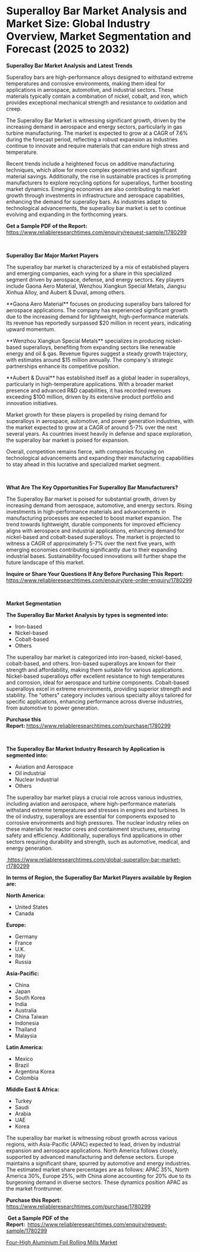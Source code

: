 <p><h1>Superalloy Bar Market Analysis and Market Size: Global Industry Overview, Market Segmentation and Forecast (2025 to 2032)</h1></p><p><strong>Superalloy Bar Market Analysis and Latest Trends</strong></p>
<p><p>Superalloy bars are high-performance alloys designed to withstand extreme temperatures and corrosive environments, making them ideal for applications in aerospace, automotive, and industrial sectors. These materials typically contain a combination of nickel, cobalt, and iron, which provides exceptional mechanical strength and resistance to oxidation and creep.</p><p>The Superalloy Bar Market is witnessing significant growth, driven by the increasing demand in aerospace and energy sectors, particularly in gas turbine manufacturing. The market is expected to grow at a CAGR of 7.6% during the forecast period, reflecting a robust expansion as industries continue to innovate and require materials that can endure high stress and temperature. </p><p>Recent trends include a heightened focus on additive manufacturing techniques, which allow for more complex geometries and significant material savings. Additionally, the rise in sustainable practices is prompting manufacturers to explore recycling options for superalloys, further boosting market dynamics. Emerging economies are also contributing to market growth through investments in infrastructure and aerospace capabilities, enhancing the demand for superalloy bars. As industries adapt to technological advancements, the superalloy bar market is set to continue evolving and expanding in the forthcoming years.</p></p>
<p><strong>Get a Sample PDF of the Report:&nbsp;</strong> <a href="https://www.reliableresearchtimes.com/enquiry/request-sample/1780299?utm_campaign=3183&utm_medium=2&utm_source=Github&utm_content=ia&utm_term=25032025&utm_id=superalloy-bar">https://www.reliableresearchtimes.com/enquiry/request-sample/1780299</a></p>
<p>&nbsp;</p>
<p><strong>Superalloy Bar Major Market Players</strong></p>
<p><p>The superalloy bar market is characterized by a mix of established players and emerging companies, each vying for a share in this specialized segment driven by aerospace, defense, and energy sectors. Key players include Gaona Aero Material, Wenzhou Xiangkun Special Metals, Jiangsu Xinhua Alloy, and Aubert & Duval, among others.</p><p>**Gaona Aero Material** focuses on producing superalloy bars tailored for aerospace applications. The company has experienced significant growth due to the increasing demand for lightweight, high-performance materials. Its revenue has reportedly surpassed $20 million in recent years, indicating upward momentum.</p><p>**Wenzhou Xiangkun Special Metals** specializes in producing nickel-based superalloys, benefiting from expanding sectors like renewable energy and oil & gas. Revenue figures suggest a steady growth trajectory, with estimates around $15 million annually. The company's strategic partnerships enhance its competitive position.</p><p>**Aubert & Duval** has established itself as a global leader in superalloys, particularly in high-temperature applications. With a broader market presence and advanced R&D capabilities, it has recorded revenues exceeding $100 million, driven by its extensive product portfolio and innovation initiatives.</p><p>Market growth for these players is propelled by rising demand for superalloys in aerospace, automotive, and power generation industries, with the market expected to grow at a CAGR of around 5-7% over the next several years. As countries invest heavily in defense and space exploration, the superalloy bar market is poised for expansion.</p><p>Overall, competition remains fierce, with companies focusing on technological advancements and expanding their manufacturing capabilities to stay ahead in this lucrative and specialized market segment.</p></p>
<p>&nbsp;</p>
<p><strong>What Are The Key Opportunities For Superalloy Bar Manufacturers?</strong></p>
<p><p>The Superalloy Bar market is poised for substantial growth, driven by increasing demand from aerospace, automotive, and energy sectors. Rising investments in high-performance materials and advancements in manufacturing processes are expected to boost market expansion. The trend towards lightweight, durable components for improved efficiency aligns with aerospace and industrial applications, enhancing demand for nickel-based and cobalt-based superalloys. The market is projected to witness a CAGR of approximately 5-7% over the next five years, with emerging economies contributing significantly due to their expanding industrial bases. Sustainability-focused innovations will further shape the future landscape of this market.</p></p>
<p><strong>Inquire or Share Your Questions If Any Before Purchasing This Report:</strong> <a href="https://www.reliableresearchtimes.com/enquiry/pre-order-enquiry/1780299?utm_campaign=3183&utm_medium=2&utm_source=Github&utm_content=ia&utm_term=25032025&utm_id=superalloy-bar">https://www.reliableresearchtimes.com/enquiry/pre-order-enquiry/1780299</a></p>
<p>&nbsp;</p>
<p><strong>Market Segmentation</strong></p>
<p><strong>The Superalloy Bar Market Analysis by types is segmented into:</strong></p>
<p><ul><li>Iron-based</li><li>Nickel-based</li><li>Cobalt-based</li><li>Others</li></ul></p>
<p><p>The superalloy bar market is categorized into iron-based, nickel-based, cobalt-based, and others. Iron-based superalloys are known for their strength and affordability, making them suitable for various applications. Nickel-based superalloys offer excellent resistance to high temperatures and corrosion, ideal for aerospace and turbine components. Cobalt-based superalloys excel in extreme environments, providing superior strength and stability. The "others" category includes various specialty alloys tailored for specific applications, enhancing performance across diverse industries, from automotive to power generation.</p></p>
<p><strong>Purchase this Report:&nbsp;</strong><a href="https://www.reliableresearchtimes.com/purchase/1780299?utm_campaign=3183&utm_medium=2&utm_source=Github&utm_content=ia&utm_term=25032025&utm_id=superalloy-bar">https://www.reliableresearchtimes.com/purchase/1780299</a></p>
<p>&nbsp;</p>
<p><strong>The Superalloy Bar Market Industry Research by Application is segmented into:</strong></p>
<p><ul><li>Aviation and Aerospace</li><li>Oil industrial</li><li>Nuclear Industrial</li><li>Others</li></ul></p>
<p><p>The superalloy bar market plays a crucial role across various industries, including aviation and aerospace, where high-performance materials withstand extreme temperatures and stresses in engines and turbines. In the oil industry, superalloys are essential for components exposed to corrosive environments and high pressures. The nuclear industry relies on these materials for reactor cores and containment structures, ensuring safety and efficiency. Additionally, superalloys find applications in other sectors requiring durability and strength, such as automotive, medical, and energy generation.</p></p>
<p><a href="https://www.reliableresearchtimes.com/global-superalloy-bar-market-r1780299?utm_campaign=3183&utm_medium=2&utm_source=Github&utm_content=ia&utm_term=25032025&utm_id=superalloy-bar">&nbsp;https://www.reliableresearchtimes.com/global-superalloy-bar-market-r1780299</a></p>
<p><strong>In terms of Region, the Superalloy Bar Market Players available by Region are:</strong></p>
<p>
    <p> <strong> North America: </strong>
        <ul>
            <li>United States</li>
            <li>Canada</li>
        </ul>
        </p> 
    <p> <strong> Europe: </strong>
        <ul>
            <li>Germany</li>
            <li>France</li>
            <li>U.K.</li>
            <li>Italy</li>
            <li>Russia</li>
        </ul>
        </p> 
    <p> <strong> Asia-Pacific: </strong>
        <ul>
            <li>China</li>
            <li>Japan</li>
            <li>South Korea</li>
            <li>India</li>
            <li>Australia</li>
            <li>China Taiwan</li>
            <li>Indonesia</li>
            <li>Thailand</li>
            <li>Malaysia</li>
        </ul>
        </p> 
    <p> <strong> Latin America: </strong>
        <ul>
            <li>Mexico</li>
            <li>Brazil</li>
            <li>Argentina Korea</li>
            <li>Colombia</li>
        </ul>
        </p> 
    <p> <strong> Middle East & Africa: </strong>
        <ul>
            <li>Turkey</li>
            <li>Saudi</li>
            <li>Arabia</li>
            <li>UAE</li>
            <li>Korea</li>
        </ul>
    </p>
    </p>
<p><p>The superalloy bar market is witnessing robust growth across various regions, with Asia-Pacific (APAC) expected to lead, driven by industrial expansion and aerospace applications. North America follows closely, supported by advanced manufacturing and defense sectors. Europe maintains a significant share, spurred by automotive and energy industries. The estimated market share percentages are as follows: APAC 35%, North America 30%, Europe 25%, with China alone accounting for 20% due to its burgeoning demand in diverse sectors. These dynamics position APAC as the market frontrunner.</p></p>
<p><strong>Purchase this Report: </strong><a href="https://www.reliableresearchtimes.com/purchase/1780299?utm_campaign=3183&utm_medium=2&utm_source=Github&utm_content=ia&utm_term=25032025&utm_id=superalloy-bar">https://www.reliableresearchtimes.com/purchase/1780299</a></p>
<p>&nbsp;<strong>Get a Sample PDF of the Report:&nbsp;&nbsp;</strong><a href="https://www.reliableresearchtimes.com/enquiry/request-sample/1780299?utm_campaign=3183&utm_medium=2&utm_source=Github&utm_content=ia&utm_term=25032025&utm_id=superalloy-bar">https://www.reliableresearchtimes.com/enquiry/request-sample/1780299</a></p>
<p><strong></strong></p>
<p><p><a href="https://github.com/wynonachirei9/Market-Research-Report-List-1/blob/main/four-high-aluminium-foil-rolling-mills-market.md?utm_campaign=3183&utm_medium=2&utm_source=Github&utm_content=ia&utm_term=25032025&utm_id=superalloy-bar">Four-High Aluminium Foil Rolling Mills Market</a></p></p>